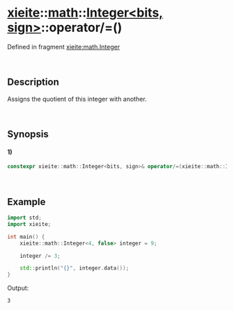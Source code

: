 # [xieite](../../../../../xieite.md)\:\:[math](../../../../../math.md)\:\:[Integer<bits, sign>](../../../../integer.md)\:\:operator/=\(\)
Defined in fragment [xieite:math.Integer](../../../../../../../src/math/integer.cpp)

&nbsp;

## Description
Assigns the quotient of this integer with another.

&nbsp;

## Synopsis
#### 1)
```cpp
constexpr xieite::math::Integer<bits, sign>& operator/=(xieite::math::Integer<bits, sign> divisor);
```

&nbsp;

## Example
```cpp
import std;
import xieite;

int main() {
    xieite::math::Integer<4, false> integer = 9;

    integer /= 3;

    std::println("{}", integer.data());
}
```
Output:
```
3
```
